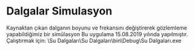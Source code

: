 # Dalgalar Simulasyon
 Kaynaktan çıkan dalganın boyunu ve frekansını değiştirerek gözlemleme yapabildiğimiz bir simülasyon
 Bu uygulama 15.08.2019 yılında yapılmıştır.
 Çalıştırmak için: \Su Dalgaları\Su Dalgaları\bin\Debug\Su Dalgaları.exe